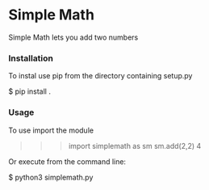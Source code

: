 #  Simple Math

Simple Math lets you add two numbers

### Installation

To instal use pip  from the directory containing setup.py

  $ pip install .

### Usage

To use import the module

  >>> import simplemath as sm
  >>> sm.add(2,2)
  4

Or execute from the command line:

  $ python3 simplemath.py
